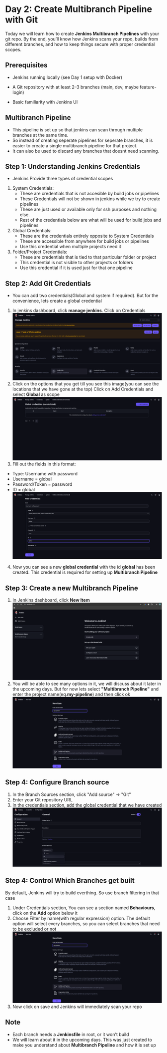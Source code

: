 # Day 2: Create Multibranch Pipeline with Git

Today we will learn how to create **Jenkins Multibranch Pipelines** with your git repo.
By the end, you’ll know how Jenkins scans your repo, builds from different branches, and how to keep things secure with proper credential scopes.

## Prerequisites

- Jenkins running locally (see Day 1 setup with Docker)

- A Git repository with at least 2–3 branches (main, dev, maybe feature-login)

- Basic familiarity with Jenkins UI

## Multibranch Pipeline

- This pipeline is set up so that jenkins can scan through multiple branches at the same time.
- So instead of creating seperate pipelines for seperate branches, it is easier to create a single multibranch pipeline for that project.
- It can also be used to discard any branches that doesnt need scanning.

## Step 1: Understanding Jenkins Credentials

- Jenkins Provide three types of credential scopes

1. System Credentials:
   - These are credentials that is not accesible by build jobs or pipelines
   - These Credentials will not be shown in jenkins while we try to create pipelines
   - These are just used or available only for ssh purposes and nothing else.
   - Rest of the credentials below are what will be used for build jobs and pipelines
2. Global Credentials:
   - These are the credentials entirely opposite to System Credentials
   - These are accessible from anywhere for build jobs or pipelines
   - Use this credential when multiple projects need it
3. Folder/Project Credentials:
   - These are credentials that is tied to that particular folder or project
   - This credential is not visible to other projects or folders
   - Use this credential if it is used just for that one pipeline

## Step 2: Add Git Credentials

- You can add two credentials(Global and system if required). But for the convenience, lets create a global credential

1. In jenkins dashboard, click **manage jenkins**. Click on Credentials
   ![jenkins-ci-cd-pipeline-docker](../images/Picture4.png)
2. Click on the options that you get till you see this image(you can see the locations that we have gone at the top)
   Click on Add Credentials and select **Global** as scope
   ![jenkins-ci-cd-pipeline-docker](../images/Picture5.png)
3. Fill out the fields in this format:

- Type: Username with password
- Username = global
- Password/Token = password
- ID = global
  ![jenkins-ci-cd-pipeline-docker](../images/Picture6.png)

4. Now you can see a new **global credential** with the id **global** has been created. This credential is required for setting up **Multibranch Pipeline**

## Step 3: Create a new Multibranch Pipeline

1. In Jenkins dashboard, click **New Item**
   ![jenkins-ci-cd-pipeline-docker](../images/Picture1.png)
2. You will be able to see many options in it, we will discuss about it later in the upcoming days.
   But for now lets select **"Multibranch Pipeline"** and enter the project name(eq.**my-pipeline**) and then click ok
   ![jenkins-ci-cd-pipeline-docker](../images/picture3.png)

## Step 4: Configure Branch source

1. In the Branch Sources section, click "Add source" → "Git"
2. Enter your Git repository URL
3. In the credentials section, add the global credential that we have created
   ![jenkins-ci-cd-pipeline-docker](../images/Picture7.png)

## Step 4: Control Which Branches get built

By default, Jenkins will try to build everthing. So use branch filtering in that case

1. Under Credentials section, You can see a section named **Behaviours**, click on the **Add** option below it
2. Choose Filter by name(with regular expression) option. The default option will select every branches, so you can select branches that need to be excluded or not
   ![jenkins-ci-cd-pipeline-docker](../images/picture3.png)
3. Now click on save and Jenkins will immediately scan your repo

## Note

- Each branch needs a **Jenkinsfile** in root, or it won't build
- We will learn about it in the upcoming days. This was just created to make you understand about **Multibranch Pipeline** and how it is set up
